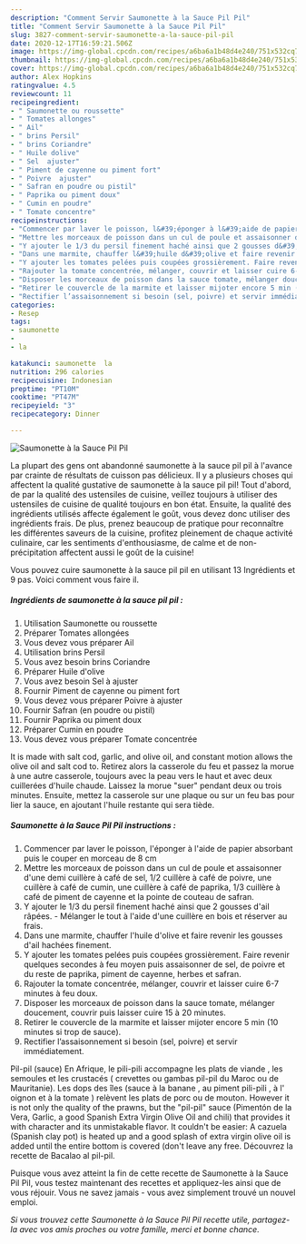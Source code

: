 ```yaml
---
description: "Comment Servir Saumonette à la Sauce Pil Pil"
title: "Comment Servir Saumonette à la Sauce Pil Pil"
slug: 3827-comment-servir-saumonette-a-la-sauce-pil-pil
date: 2020-12-17T16:59:21.506Z
image: https://img-global.cpcdn.com/recipes/a6ba6a1b48d4e240/751x532cq70/saumonette-a-la-sauce-pil-pil-photo-principale-de-la-recette.jpg
thumbnail: https://img-global.cpcdn.com/recipes/a6ba6a1b48d4e240/751x532cq70/saumonette-a-la-sauce-pil-pil-photo-principale-de-la-recette.jpg
cover: https://img-global.cpcdn.com/recipes/a6ba6a1b48d4e240/751x532cq70/saumonette-a-la-sauce-pil-pil-photo-principale-de-la-recette.jpg
author: Alex Hopkins
ratingvalue: 4.5
reviewcount: 11
recipeingredient:
- " Saumonette ou roussette"
- " Tomates allonges"
- " Ail"
- " brins Persil"
- " brins Coriandre"
- " Huile dolive"
- " Sel  ajuster"
- " Piment de cayenne ou piment fort"
- " Poivre  ajuster"
- " Safran en poudre ou pistil"
- " Paprika ou piment doux"
- " Cumin en poudre"
- " Tomate concentre"
recipeinstructions:
- "Commencer par laver le poisson, l&#39;éponger à l&#39;aide de papier absorbant puis le couper en morceau de 8 cm"
- "Mettre les morceaux de poisson dans un cul de poule et assaisonner d&#39;une demi cuillère à café de sel, 1/2 cuillère à café de poivre, une cuillère à café de cumin, une cuillère à café de paprika, 1/3 cuillère à café de piment de cayenne et la pointe de couteau de safran."
- "Y ajouter le 1/3 du persil finement haché ainsi que 2 gousses d&#39;ail râpées. Mélanger le tout à l&#39;aide d&#39;une cuillère en bois et réserver au frais."
- "Dans une marmite, chauffer l&#39;huile d&#39;olive et faire revenir les gousses d&#39;ail hachées finement."
- "Y ajouter les tomates pelées puis coupées grossièrement. Faire revenir quelques secondes à feu moyen puis assaisonner de sel, de poivre et du reste de paprika, piment de cayenne, herbes et safran."
- "Rajouter la tomate concentrée, mélanger, couvrir et laisser cuire 6-7 minutes à feu doux."
- "Disposer les morceaux de poisson dans la sauce tomate, mélanger doucement, couvrir puis laisser cuire 15 à 20 minutes."
- "Retirer le couvercle de la marmite et laisser mijoter encore 5 min (10 minutes si trop de sauce)."
- "Rectifier l’assaisonnement si besoin (sel, poivre) et servir immédiatement."
categories:
- Resep
tags:
- saumonette
- 
- la

katakunci: saumonette  la 
nutrition: 296 calories
recipecuisine: Indonesian
preptime: "PT10M"
cooktime: "PT47M"
recipeyield: "3"
recipecategory: Dinner

---
```



![Saumonette à la Sauce Pil Pil](https://img-global.cpcdn.com/recipes/a6ba6a1b48d4e240/751x532cq70/saumonette-a-la-sauce-pil-pil-photo-principale-de-la-recette.jpg)

La plupart des gens ont abandonné saumonette à la sauce pil pil à l'avance par crainte de résultats de cuisson pas délicieux. Il y a plusieurs choses qui affectent la qualité gustative de saumonette à la sauce pil pil! Tout d'abord, de par la qualité des ustensiles de cuisine, veillez toujours à utiliser des ustensiles de cuisine de qualité toujours en bon état. Ensuite, la qualité des ingrédients utilisés affecte également le goût, vous devez donc utiliser des ingrédients frais. De plus, prenez beaucoup de pratique pour reconnaître les différentes saveurs de la cuisine, profitez pleinement de chaque activité culinaire, car les sentiments d'enthousiasme, de calme et de non-précipitation affectent aussi le goût de la cuisine!

<!--inarticleads1-->

Vous pouvez cuire saumonette à la sauce pil pil en utilisant 13 Ingrédients et 9 pas. Voici comment vous faire il.

##### Ingrédients de saumonette à la sauce pil pil :

1. Utilisation  Saumonette ou roussette
1. Préparer  Tomates allongées
1. Vous devez vous préparer  Ail
1. Utilisation  brins Persil
1. Vous avez besoin  brins Coriandre
1. Préparer  Huile d&#39;olive
1. Vous avez besoin  Sel à ajuster
1. Fournir  Piment de cayenne ou piment fort
1. Vous devez vous préparer  Poivre à ajuster
1. Fournir  Safran (en poudre ou pistil)
1. Fournir  Paprika ou piment doux
1. Préparer  Cumin en poudre
1. Vous devez vous préparer  Tomate concentrée


It is made with salt cod, garlic, and olive oil, and constant motion allows the olive oil and salt cod to. Retirez alors la casserole du feu et passez la morue à une autre casserole, toujours avec la peau vers le haut et avec deux cuillerées d&#39;huile chaude. Laissez la morue &#34;suer&#34; pendant deux ou trois minutes. Ensuite, mettez la casserole sur une plaque ou sur un feu bas pour lier la sauce, en ajoutant l&#39;huile restante qui sera tiède. 

<!--inarticleads2-->

##### Saumonette à la Sauce Pil Pil instructions :

1. Commencer par laver le poisson, l&#39;éponger à l&#39;aide de papier absorbant puis le couper en morceau de 8 cm
1. Mettre les morceaux de poisson dans un cul de poule et assaisonner d&#39;une demi cuillère à café de sel, 1/2 cuillère à café de poivre, une cuillère à café de cumin, une cuillère à café de paprika, 1/3 cuillère à café de piment de cayenne et la pointe de couteau de safran.
1. Y ajouter le 1/3 du persil finement haché ainsi que 2 gousses d&#39;ail râpées. - Mélanger le tout à l&#39;aide d&#39;une cuillère en bois et réserver au frais.
1. Dans une marmite, chauffer l&#39;huile d&#39;olive et faire revenir les gousses d&#39;ail hachées finement.
1. Y ajouter les tomates pelées puis coupées grossièrement. Faire revenir quelques secondes à feu moyen puis assaisonner de sel, de poivre et du reste de paprika, piment de cayenne, herbes et safran.
1. Rajouter la tomate concentrée, mélanger, couvrir et laisser cuire 6-7 minutes à feu doux.
1. Disposer les morceaux de poisson dans la sauce tomate, mélanger doucement, couvrir puis laisser cuire 15 à 20 minutes.
1. Retirer le couvercle de la marmite et laisser mijoter encore 5 min (10 minutes si trop de sauce).
1. Rectifier l’assaisonnement si besoin (sel, poivre) et servir immédiatement.


Pil-pil (sauce) En Afrique, le pili-pili accompagne les plats de viande , les semoules et les crustacés ( crevettes ou gambas pil-pil du Maroc ou de Mauritanie). Les dops des îles (sauce à la banane , au piment pili-pili , à l&#39; oignon et à la tomate ) relèvent les plats de porc ou de mouton. However it is not only the quality of the prawns, but the &#34;pil-pil&#34; sauce (Pimentón de la Vera, Garlic, a good Spanish Extra Virgin Olive Oil and chili) that provides it with character and its unmistakable flavor. It couldn&#39;t be easier: A cazuela (Spanish clay pot) is heated up and a good splash of extra virgin olive oil is added until the entire bottom is covered (don&#39;t leave any free. Découvrez la recette de Bacalao al pil-pil. 

<!--inarticleads1-->

<p>
Puisque vous avez atteint la fin de cette recette de Saumonette à la Sauce Pil Pil, vous testez maintenant des recettes et appliquez-les ainsi que de vous réjouir. Vous ne savez jamais - vous avez simplement trouvé un nouvel emploi.
</p>

<p>
<i>Si vous trouvez cette Saumonette à la Sauce Pil Pil recette utile, partagez-la avec vos amis proches ou votre famille, merci et bonne chance.</i>
</p>

